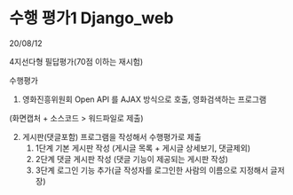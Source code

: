 # 수행 평가1 Django_web

20/08/12

4지선다형 필답평가(70점 이하는 재시험)

수행평가 

1. 영화진흥위원회 Open API 를 AJAX 방식으로 호출, 영화검색하는 프로그램

(화면캡처 + 소스코드 > 워드파일로 제출)

2. 게시판(댓글포함) 프로그램을 작성해서 수행평가로 제출
   1. 1단계 기본 게시판 작성 (게시글 목록 + 게시글 상세보기, 댓글제외)
   2. 2단계 댓글 게시판 작성 (댓글 기능이 제공되는 게시판 작성)
   3. 3단계 로그인 기능 추가(글 작성자를 로그인한 사람의 이름으로 지정해서 글저장)